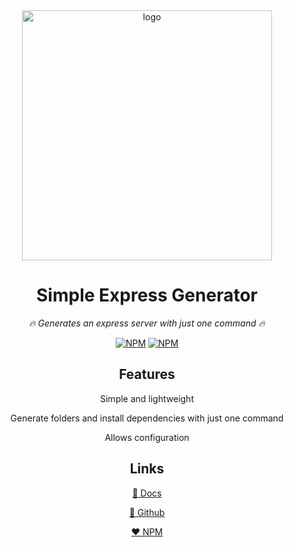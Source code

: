 <div align="center">

<img src="https://res.cloudinary.com/dej0qc8lq/image/upload/v1623548647/logos/logo_rectangle_y6gzwt.jpg" alt="logo" width="400"/>

# Simple Express Generator

_🔥 Generates an express server with just one command 🔥_

[![NPM](https://img.shields.io/npm/v/simple-express-generator.svg?style=for-the-badge)](https://www.npmjs.com/package/simple-express-generator)
[![NPM](https://img.shields.io/npm/dt/simple-express-generator?style=for-the-badge)]()

## Features

Simple and lightweight

Generate folders and install dependencies with just one command

Allows configuration

## Links

[📘 Docs](https://mafgit.github.io/simple-express-generator/)

[🖤 Github](https://github.com/mafgit/simple-express-generator)

[❤️ NPM](https://www.npmjs.com/package/simple-express-generator)

</div>
